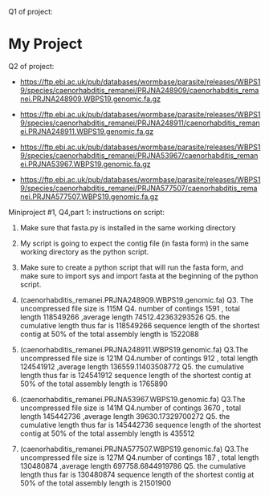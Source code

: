 Q1 of project:
# My Project

Q2 of project:
- https://ftp.ebi.ac.uk/pub/databases/wormbase/parasite/releases/WBPS19/species/caenorhabditis_remanei/PRJNA248909/caenorhabditis_remanei.PRJNA248909.WBPS19.genomic.fa.gz

- https://ftp.ebi.ac.uk/pub/databases/wormbase/parasite/releases/WBPS19/species/caenorhabditis_remanei/PRJNA248911/caenorhabditis_remanei.PRJNA248911.WBPS19.genomic.fa.gz

- https://ftp.ebi.ac.uk/pub/databases/wormbase/parasite/releases/WBPS19/species/caenorhabditis_remanei/PRJNA53967/caenorhabditis_remanei.PRJNA53967.WBPS19.genomic.fa.gz

- https://ftp.ebi.ac.uk/pub/databases/wormbase/parasite/releases/WBPS19/species/caenorhabditis_remanei/PRJNA577507/caenorhabditis_remanei.PRJNA577507.WBPS19.genomic.fa.gz


Miniproject #1, Q4,part 1: instructions on script: 
1. Make sure that fasta.py is installed in the same working directory 
2. My script is going to expect the contig file (in fasta form) in the same working directory as the python script. 
3. Make sure to create a python script that will run the fasta form, and make sure to import sys and import fasta at the beginning of the python script. 


1. (caenorhabditis_remanei.PRJNA248909.WBPS19.genomic.fa)
Q3. The uncompressed file size is 115M
Q4. number of contings 1591 , total length 118549266 ,average length 74512.42363293526
Q5. the cumulative length thus far is 118549266 sequence length of the shortest contig at 50% of the total assembly length is 1522088

2. (caenorhabditis_remanei.PRJNA248911.WBPS19.genomic.fa)
Q3.The uncompressed file size is 121M
Q4.number of contings 912 , total length 124541912 ,average length 136559.11403508772
Q5. the cumulative length thus far is 124541912
sequence length of the shortest contig at 50% of the total assembly length is 1765890

3. (caenorhabditis_remanei.PRJNA53967.WBPS19.genomic.fa)
Q3.The uncompressed file size is 141M
Q4.number of contings 3670 , total length 145442736 ,average length 39630.17329700272
Q5. the cumulative length thus far is 145442736
sequence length of the shortest contig at 50% of the total assembly length is 435512

4. (caenorhabditis_remanei.PRJNA577507.WBPS19.genomic.fa)
Q3.The uncompressed file size is 127M
Q4.number of contings 187 , total length 130480874 ,average length 697758.6844919786
Q5. the cumulative length thus far is 130480874
sequence length of the shortest contig at 50% of the total assembly length is 21501900
